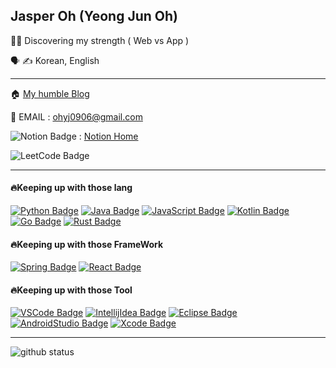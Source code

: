 ## Jasper Oh (Yeong Jun Oh)



👨‍💻 Discovering my strength ( Web vs App )

🗣 ✍️ Korean, English

---

🏠 [My humble Blog](https://jasper-infinity.tistory.com) </br>

📧 EMAIL : ohyj0906@gmail.com

![Notion Badge](https://img.shields.io/badge/notion-ffffff?style=for-the-badge&logo=notion&logoColor=black) : [Notion Home](https://www.notion.so/This-is-Jasper-s-HomePage-7fdeef5c9bc94161beefb2139b3263d4)

![LeetCode Badge](https://img.shields.io/badge/LeetCode-ffffff?style=for-the-badge&logo=leetcode&logoColor=black)

---

#### 🔥Keeping up with those lang
  
[![Python Badge](https://img.shields.io/badge/Python-3776AB?style=for-the-badge&logo=python&logoColor=black)](https://python.org/)
[![Java Badge](https://img.shields.io/badge/Java-007396?style=for-the-badge&logo=java&logoColor=black)](http://java.com/)
[![JavaScript Badge](https://img.shields.io/badge/JavaScript-F7DF1E?style=for-the-badge&logo=JavaScript&logoColor=black)](https://javascript.info/)
[![Kotlin Badge](https://img.shields.io/badge/Kotlin-0095D5?style=for-the-badge&logo=kotlin&logoColor=black)](http://kotlinlang.org/)
[![Go Badge](https://img.shields.io/badge/Go-00ADD8?style=for-the-badge&logo=go&logoColor=black)](http://golang.org/)
[![Rust Badge](https://img.shields.io/badge/Rust-FFFFFF?style=for-the-badge&logo=rust&logoColor=black)](https://www.rust-lang.org/)



#### 🔥Keeping up with those FrameWork

[![Spring Badge](https://img.shields.io/badge/Spring-6DB33F?style=for-the-badge&logo=spring&logoColor=black)](http://spring.io/)
[![React Badge](https://img.shields.io/badge/ReactJS-61DAFB?style=for-the-badge&logo=react&logoColor=black)](http://reactjs.org/)


#### 🔥Keeping up with those Tool

[![VSCode Badge](https://img.shields.io/badge/VScode-007ACC?style=for-the-badge&logo=visual-studio-code&logoColor=white)](http://code.visualstudio.com/)
[![IntellijIdea Badge](https://img.shields.io/badge/IntellijIdea-8B008B?style=for-the-badge&logo=intellij-idea&logoColor=white)](http://jetbrains.com/)
[![Eclipse Badge](https://img.shields.io/badge/Eclipse-2C2255?style=for-the-badge&logo=eclipse&logoColor=white)](http://eclipse.org/)
[![AndroidStudio Badge](https://img.shields.io/badge/Androidstudio-3DDC84?style=for-the-badge&logo=android-studio&logoColor=black)](http://developer.android.com/)
[![Xcode Badge](https://img.shields.io/badge/Xcode-1575F9?style=for-the-badge&logo=xcode&logoColor=black)](http://developer.apple.com/)



---


![github status](https://github-readme-stats.vercel.app/api?username=jasper-oh)

